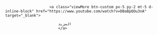 
                        <a class="viewMore btn-custom px-5 py-2 mt-5 d-inline-block" href="https://www.youtube.com/watch?v=DBaBpQOu3nA" target="_blank">

                            المزيد
                            </a>